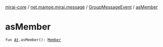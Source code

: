 [mirai-core](../../index.md) / [net.mamoe.mirai.message](../index.md) / [GroupMessageEvent](index.md) / [asMember](./as-member.md)

# asMember

`fun `[`At`](../../net.mamoe.mirai.message.data/-at/index.md)`.asMember(): `[`Member`](../../net.mamoe.mirai.contact/-member/index.md)